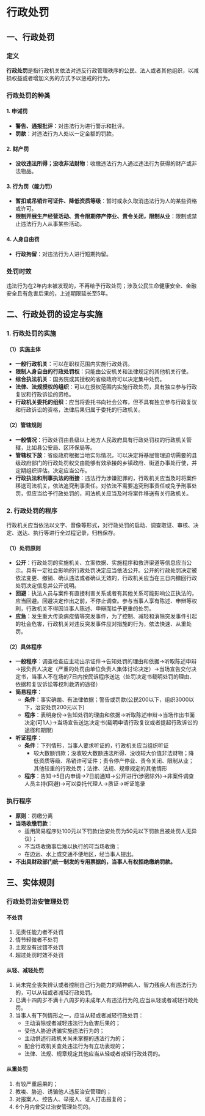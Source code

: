# 行政处罚

## 一、行政处罚

### 定义

**行政处罚**是指行政机关依法对违反行政管理秩序的公民、法人或者其他组织，以减损权益或者增加义务的方式予以惩戒的行为。

### 行政处罚的种类

#### 1. 申诫罚

- **警告、通报批评**：对违法行为进行警示和批评。
- **罚款**：对违法行为人处以一定金额的罚款。

#### 2. 财产罚

- **没收违法所得；没收非法财物**：收缴违法行为人通过违法行为获得的财产或非法物品。

#### 3. 行为罚（能力罚）

- **暂扣或吊销许可证件、降低资质等级**：暂时或永久取消违法行为人的某些资格或许可。
- **限制开展生产经营活动、责令限期停产停业、责令关闭，限制从业**：限制或禁止违法行为人从事某些活动。

#### 4. 人身自由罚

- **行政拘留**：对违法行为人进行短期拘留。

### 处罚时效

违法行为在2年内未被发现的，不再给予行政处罚；涉及公民生命健康安全、金融安全且有危害后果的，上述期限延长至5年。

## 二、行政处罚的设定与实施

### 1. 行政处罚的实施

#### （1）实施主体

- **一般行政机关**：可以在职权范围内实施行政处罚。
- **限制人身自由的行政处罚权**：只能由公安机关和法律规定的其他机关行使。
- **综合执法机关**：国务院或其授权的省级政府可以决定集中处罚。
- **法律、法规授权的组织**：可以在授权范围内实施行政处罚，具有独立参与行政复议和行政诉讼的资格。
- **行政机关委托的组织**：应当将委托书向社会公布，但不具有独立参与行政复议和行政诉讼的资格，法律后果归属于委托的行政机关。

#### （2）管辖规则

- **一般情况**：行政处罚由县级以上地方人民政府具有行政处罚权的行政机关管辖，比如县公安局、区环保局等。
- **管辖权下放**：省级政府根据当地实际情况，可以决定将基层管理迫切需要的县级政府部门的行政处罚权交由能够有效承接的乡镇政府、街道办事处行使，并定期组织评估。决定应当公布。
- **行政执法和刑事执法的衔接**：违法行为涉嫌犯罪的，行政机关应当及时将案件移送司法机关，依法追究刑事责任。对依法不需要追究刑事责任或免予刑事处罚，但应当给予行政处罚的，司法机关应当及时将案件移送有关行政机关。

### 2. 行政处罚的程序

行政机关应当依法以文字、音像等形式，对行政处罚的启动、调查取证、审核、决定、送达、执行等进行全过程记录，归档保存。

#### （1）处罚原则

- **公开**：行政处罚的实施机关、立案依据、实施程序和救济渠道等信息应当公示。具有一定社会影响的行政处罚决定应当依法公开。公开的行政处罚决定被依法变更、撤销、确认违法或者确认无效的，行政机关应当在三日内撤回行政处罚决定信息并公开说明。
- **回避**：执法人员与案件有直接利害关系或者有其他关系可能影响公正执法的，应当回避。回避决定作出之前，不停止调查。参与当事人享有陈述、申辩等权利，行政机关不得因当事人陈述、申辩而给予更重的处罚。
- **应急**：发生重大传染病疫情等突发事件，为了控制、减轻和消除突发事件引起的社会危害，行政机关对违反突发事件应对措施的行为，依法快速、从重处罚。

#### （2）具体程序

- **一般程序**：调查检查应主动出示证件→告知处罚的理由和依据→听取陈述申辩→报负责人决定（严重的处罚由单位负责人集体讨论决定）→当场宣告交付决定书，当事人不在场的7日内按民诉程序送达（处罚决定书载明处罚的理由、依据和复议诉讼等权利救济的途径）
- **简易程序**：
  - **条件**：事实确凿、有法律依据；警告或罚款(公民200以下，组织3000以下，治安处罚200元以下)
  - **程序**：表明身份→告知处罚的理由和依据→听取陈述申辩→当场作出书面决定(可1人)→当场宣告送达决定书(载明申请行政复议或者提起行政诉讼的途径和期限)
- **听证程序**：
  - **条件**：下列情形，当事人要求听证的，行政机关应当组织听证
    - 较大数额罚款；没收较大数额违法所得、没收较大价值非法财物；降低资质等级、吊销许可证件；责令停产停业、责令关闭、限制从业；其他较重的行政处罚；法律、法规、规章规定的其他情形
  - **程序**：告知→5日内申请→7日前通知→公开进行(涉密除外)→非案件调查人员主持(回避)→可以委托代理人→质证→听证笔录

### 执行程序

- **原则**：罚缴分离
- **当场收缴罚款**：
  - 适用简易程序处100元以下罚款(治安处罚为50元以下罚款且被处罚人无异议)；
  - 不当场收缴事后难以执行的可当场收缴；
  - 在边远、水上或交通不便地区，经当事人提出。
- **不出具财政部门统一制发的专用票据的，当事人有权拒绝缴纳罚款。**

## 三、实体规则

### 行政处罚治安管理处罚

#### 不处罚

1. 无责任能力者不处罚
2. 情节轻微者不处罚
3. 主观没有过错不处罚
4. 超过处罚时效不处罚

#### 从轻、减轻处罚

1. 尚未完全丧失辨认或者控制自己行为能力的精神病人、智力残疾人有违法行为的，可以从轻或者减轻行政处罚。
2. 已满十四周岁不满十八周岁的未成年人有违法行为的,应当从轻或者减轻行政处罚。
3. 当事人有下列情形之一，应当从轻或者减轻行政处罚：
   - 主动消除或者减轻违法行为危害后果的；
   - 受他人胁迫诱骗实施违法行为的；
   - 主动供述行政机关尚未掌握的违法行为的；
   - 配合行政机关查处违法行为有立功表现的；
   - 法律、法规、规章规定其他应当从轻或者减轻行政处罚的。

#### 从重处罚

1. 有较严重后果的；
2. 教唆、胁迫、诱骗他人违反治安管理的；
3. 对报案人、控告人、举报人、证人打击报复的；
4. 6个月内曾受过治安管理处罚的。